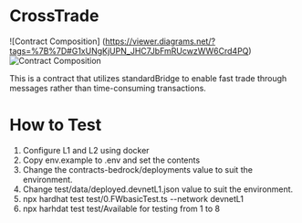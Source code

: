 # CrossTrade
![Contract Composition] (https://viewer.diagrams.net/?tags=%7B%7D#G1xUNgKjUPN_JHC7JbFmRUcwzWW6Crd4PQ)
![Contract Composition](https://viewer.diagrams.net/?tags=%7B%7D#G1xUNgKjUPN_JHC7JbFmRUcwzWW6Crd4PQ)

This is a contract that utilizes standardBridge to enable fast trade through messages rather than time-consuming transactions.

# How to Test
1. Configure L1 and L2 using docker
2. Copy env.example to .env and set the contents
3. Change the contracts-bedrock/deployments value to suit the environment.
4. Change test/data/deployed.devnetL1.json value to suit the environment.
5. npx hardhat test test/0.FWbasicTest.ts --network devnetL1
6. npx harhdat test test/Available for testing from 1 to 8
